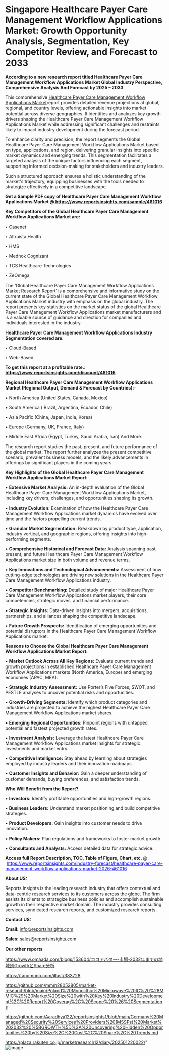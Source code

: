 # Singapore Healthcare Payer Care Management Workflow Applications Market: Growth Opportunity Analysis, Segmentation, Key Competitor Review, and Forecast to 2033

<strong>According to a new research report titled Healthcare Payer Care Management Workflow Applications Market Global Industry Perspective, Comprehensive Analysis And Forecast by 2025 – 2033</strong>

This comprehensive <a href=https://www.reportsinsights.com/sample/461016>Healthcare Payer Care Management Workflow Applications Market</a>report provides detailed revenue projections at global, regional, and country levels, offering actionable insights into market potential across diverse geographies. It identifies and analyzes key growth drivers shaping the Healthcare Payer Care Management Workflow Applications Market while addressing significant challenges and restraints likely to impact industry development during the forecast period.

To enhance clarity and precision, the report segments the Global Healthcare Payer Care Management Workflow Applications Market based on type, applications, and region, delivering granular insights into specific market dynamics and emerging trends. This segmentation facilitates a targeted analysis of the unique factors influencing each segment, supporting informed decision-making for stakeholders and industry leaders.

Such a structured approach ensures a holistic understanding of the market's trajectory, equipping businesses with the tools needed to strategize effectively in a competitive landscape.

<strong>Get a Sample PDF copy of Healthcare Payer Care Management Workflow Applications Market </strong><strong>@<a href=https://www.reportsinsights.com/sample/461016 style=color:#0000ff;> https://www.reportsinsights.com/sample/461016</a></strong></font>

<strong>Key Competitors of the Global Healthcare Payer Care Management Workflow Applications Market are:</strong>

‣ Casenet

‣ Altruista Health

‣ HMS

‣ Medhok Cognizant

‣ TCS Healthcare Technologies

‣ ZeOmega

The ‘Global Healthcare Payer Care Management Workflow Applications Market Research Report’ is a comprehensive and informative study on the current state of the Global Healthcare Payer Care Management Workflow Applications Market industry with emphasis on the global industry. The report presents key statistics on the market status of the global Healthcare Payer Care Management Workflow Applications market manufacturers and is a valuable source of guidance and direction for companies and individuals interested in the industry.

<strong>Healthcare Payer Care Management Workflow Applications Industry Segmentation covered are:</strong>

‣ Cloud-Based

‣ Web-Based

<strong>To get this report at a profitable rate.: <a href=https://www.reportsinsights.com/discount/461016 style=color:#0000ff;>https://www.reportsinsights.com/discount/461016</a></strong></font>

<strong>Regional Healthcare Payer Care Management Workflow Applications Market (Regional Output, Demand &amp; Forecast by Countries):-</strong>

• North America (United States, Canada, Mexico)

• South America ( Brazil, Argentina, Ecuador, Chile)

• Asia Pacific (China, Japan, India, Korea)

• Europe (Germany, UK, France, Italy)

• Middle East Africa (Egypt, Turkey, Saudi Arabia, Iran) And More.

The research report studies the past, present, and future performance of the global market. The report further analyzes the present competitive scenario, prevalent business models, and the likely advancements in offerings by significant players in the coming years.

<strong>Key Highlights of the Global Healthcare Payer Care Management Workflow Applications Market Report:</strong>

• <strong>Extensive Market Analysis:</strong> An in-depth evaluation of the Global Healthcare Payer Care Management Workflow Applications Market, including key drivers, challenges, and opportunities shaping its growth.

• <strong>Industry Evolution:</strong> Examination of how the Healthcare Payer Care Management Workflow Applications market dynamics have evolved over time and the factors propelling current trends.

• <strong>Granular Market Segmentation:</strong> Breakdown by product type, application, industry vertical, and geographic regions, offering insights into high-performing segments.

• <strong>Comprehensive Historical and Forecast Data:</strong> Analysis spanning past, present, and future Healthcare Payer Care Management Workflow Applications market size in both volume and revenue terms.

• <strong>Key Innovations and Technological Advancements:</strong> Assessment of how cutting-edge technologies are driving new solutions in the Healthcare Payer Care Management Workflow Applications industry.

• <strong>Competitor Benchmarking:</strong> Detailed study of major Healthcare Payer Care Management Workflow Applications market players, their core competencies, strategic moves, and financial performance.

• <strong>Strategic Insights:</strong> Data-driven insights into mergers, acquisitions, partnerships, and alliances shaping the competitive landscape.

• <strong>Future Growth Prospects:</strong> Identification of emerging opportunities and potential disruptors in the Healthcare Payer Care Management Workflow Applications market.

<strong>Reasons to Choose the Global Healthcare Payer Care Management Workflow Applications Market Report:</strong>

• <strong>Market Outlook Across All Key Regions:</strong> Evaluate current trends and growth projections in established Healthcare Payer Care Management Workflow Applications markets (North America, Europe) and emerging economies (APAC, MEA).

• <strong>Strategic Industry Assessment:</strong> Use Porter’s Five Forces, SWOT, and PESTLE analyses to uncover potential risks and opportunities.

• <strong>Growth-Driving Segments:</strong> Identify which product categories and industries are projected to achieve the highest Healthcare Payer Care Management Workflow Applications market shares.

• <strong>Emerging Regional Opportunities:</strong> Pinpoint regions with untapped potential and fastest projected growth rates.

• <strong>Investment Analysis:</strong> Leverage the latest Healthcare Payer Care Management Workflow Applications market insights for strategic investments and market entry.

• <strong>Competitive Intelligence:</strong> Stay ahead by learning about strategies employed by industry leaders and their innovation roadmaps.

• <strong>Customer Insights and Behavior:</strong> Gain a deeper understanding of customer demands, buying preferences, and satisfaction trends.

<strong>Who Will Benefit from the Report?</strong>

• <strong>Investors:</strong> Identify profitable opportunities and high-growth regions.

• <strong>Business Leaders:</strong> Understand market positioning and build competitive strategies.

• <strong>Product Developers:</strong> Gain insights into customer needs to drive innovation.

• <strong>Policy Makers:</strong> Plan regulations and frameworks to foster market growth.

• <strong>Consultants and Analysts:</strong> Access detailed data for strategic advice.
</ul>
<strong>Access full Report Description, TOC, Table of Figure, Chart, etc. </strong>@  <a href=https://www.reportsinsights.com/industry-forecast/healthcare-payer-care-management-workflow-applications-market-2026-461016 style=color:#0000ff;>https://www.reportsinsights.com/industry-forecast/healthcare-payer-care-management-workflow-applications-market-2026-461016</a></font>

<strong><strong>About US</strong>:</strong>

Reports Insights is the leading research industry that offers contextual and data-centric research services to its customers across the globe. The firm assists its clients to strategize business policies and accomplish sustainable growth in their respective market domain. The industry provides consulting services, syndicated research reports, and customized research reports.

<strong>Contact US:</strong>

<p class=""""><b>Email:</b> <a href=mailto:info@reportsinsights.com>info@reportsinsights.com</a></p>
<p class=""""><b>Sales:</b> <a href=mailto:sales@reportsinsights.com>sales@reportsinsights.com</a></p>

<strong>Our other reports</strong>

<a href=https://www.omaada.com/blogs/153604/ココアバター-市場-2032年までの地域別GrowthとShare分析>https://www.omaada.com/blogs/153604/ココアバター-市場-2032年までの地域別GrowthとShare分析</a>

<a href=https://tanomuno.com/illust/383728>https://tanomuno.com/illust/383728</a>

<a href=https://github.com/mmm28052805/market-research/blob/main/Poland%20Monolithic%20Microwave%20IC%20%28MMIC%29%20Market%20Size%20with%20Key%20Industry%20Development%2C%20Report%20Coverag%2C%20Scope%20%26%20Segmentations>https://github.com/mmm28052805/market-research/blob/main/Poland%20Monolithic%20Microwave%20IC%20%28MMIC%29%20Market%20Size%20with%20Key%20Industry%20Development%2C%20Report%20Coverag%2C%20Scope%20%26%20Segmentations</a>

<a href=https://github.com/Aaradhya122/reportsinsights1/blob/main/Germany%20Managed%20Security%20Services%20Providers%20(MSSPs)%20Market%202032%20%5BGROWTH%5D%3A%20Uncovering%20Hidden%20Opportunities%20by%20Size%2C%20Cost%2C%20Share%2C%20Trends.md>https://github.com/Aaradhya122/reportsinsights1/blob/main/Germany%20Managed%20Security%20Services%20Providers%20(MSSPs)%20Market%202032%20%5BGROWTH%5D%3A%20Uncovering%20Hidden%20Opportunities%20by%20Size%2C%20Cost%2C%20Share%2C%20Trends.md</a>

<a href=https://plaza.rakuten.co.jp/marketresearch12/diary/202501220022/>https://plaza.rakuten.co.jp/marketresearch12/diary/202501220022/</a>"
![image](https://github.com/user-attachments/assets/73359511-27c7-4ec4-8a9a-c46c8ae98177)
